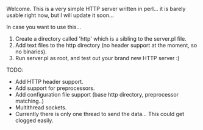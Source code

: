 Welcome. This is a very simple HTTP server written in perl... it is barely usable right now, but I will update it soon...

In case you want to use this...

1. Create a directory called 'http' which is a sibling to the server.pl file.
2. Add text files to the http directory (no header support at the moment, so no binaries).
3. Run server.pl as root, and test out your brand new HTTP server :)



TODO:

- Add HTTP header support.
- Add support for preprocessors.
- Add configuration file support (base http directory, preprocessor matching..)
- Multithread sockets.
 - Currently there is only one thread to send the data... This could get clogged easily.


